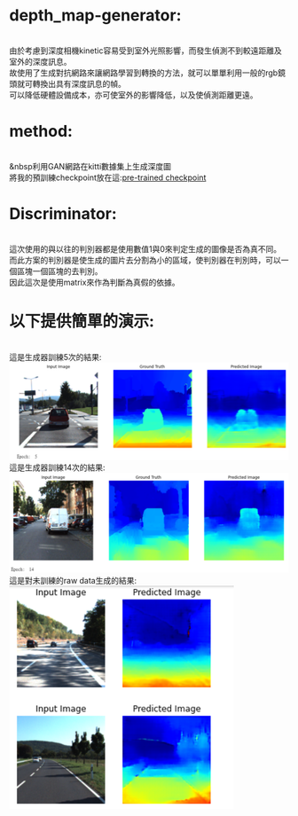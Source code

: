 # depth_map-generator:
</br>    由於考慮到深度相機kinetic容易受到室外光照影響，而發生偵測不到較遠距離及室外的深度訊息。
</br>故使用了生成對抗網路來讓網路學習到轉換的方法，就可以單單利用一般的rgb鏡頭就可轉換出具有深度訊息的幀。
</br>可以降低硬體設備成本，亦可使室外的影響降低，以及使偵測距離更遠。
</br>
# method:
</br>&nbsp利用GAN網路在kitti數據集上生成深度圖
</br>將我的預訓練checkpoint放在這:[pre-trained checkpoint](https://mega.nz/fm/Mo92Va5I "Title") 
</br>
# Discriminator:
</br>這次使用的與以往的判別器都是使用數值1與0來判定生成的圖像是否為真不同。
</br>而此方案的判別器是使生成的圖片去分割為小的區域，使判別器在判別時，可以一個區塊一個區塊的去判別。
</br>因此這次是使用matrix來作為判斷為真假的依據。
# 以下提供簡單的演示:
</br>這是生成器訓練5次的結果:![A](https://github.com/yuyangdanny/depth_map-generator/blob/master/image/traning5.PNG)
</br>這是生成器訓練14次的結果:![A](https://github.com/yuyangdanny/depth_map-generator/blob/master/image/traning14.PNG)
</br>這是對未訓練的raw data生成的結果:
</br>![A](https://github.com/yuyangdanny/depth_map-generator/blob/master/image/predict.PNG)
